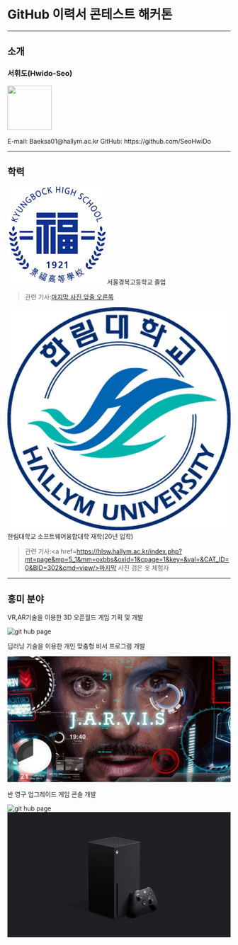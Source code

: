 # GitHub 이력서 콘테스트 해커톤 
****************************
## 소개
### 서휘도(Hwido-Seo)
<img src=photo.png width=100 height=100>
<p></p>
E-mail: Baeksa01@hallym.ac.kr
GitHub: https://github.com/SeoHwiDo
<p></p>

****************************
## 학력

<p></p>

![git hub page](KB.png)서울경복고등학교 졸업
>관련 기사:<a href=https://tong.joins.com/archives/45346/>마지막 사진 앞줄 오른쪽</a>

<p></p>

![git hub page](HR.png)한림대학교 소프트웨어융합대학 재학(20년 입학)
>관련 기사:<a href=https://hlsw.hallym.ac.kr/index.php?mt=page&mp=5_1&mm=oxbbs&oxid=1&cpage=1&key=&val=&CAT_ID=0&BID=302&cmd=view/>마지막 사진 검은 옷 체험자</a>

<p></p>

****************************
## 흥미 분야

<p></p>
VR,AR기술을 이용한 3D 오픈월드 게임 기획 및 개발
<p></p>

![git hub page](MonsterHunter.png)

<p></p>
딥러닝 기술을 이용한 개인 맞춤형 비서 프로그램 개발
<p></p>

![git hub page](Javis.png)

<p></p>
반 영구 업그레이드 게임 콘솔 개발
<p></p>

![git hub page](PS5.png)![git hub page](XBOX.png)

<p></p>


